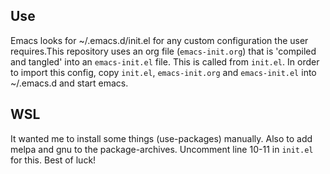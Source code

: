 ## Use

Emacs looks for ~/.emacs.d/init.el for any custom configuration the user
requires.This repository uses an org file (`emacs-init.org`) that is 'compiled
and tangled' into an `emacs-init.el` file. This is called from `init.el`. In
order to import this config, copy `init.el`, `emacs-init.org` and `emacs-init.el`
into ~/.emacs.d and start emacs.

## WSL

It wanted me to install some things (use-packages) manually. Also to add melpa and gnu to the package-archives. Uncomment line 10-11 in `init.el` for this. Best of luck!
